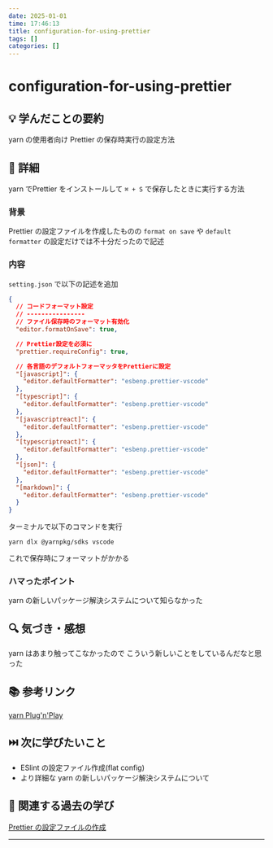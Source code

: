 ```yaml
---
date: 2025-01-01
time: 17:46:13
title: configuration-for-using-prettier
tags: []
categories: []
---
```


# configuration-for-using-prettier

## 💡 学んだことの要約

yarn の使用者向け Prettier の保存時実行の設定方法

## 📝 詳細

yarn でPrettier をインストールして
`⌘ + S` で保存したときに実行する方法

### 背景

Prettier の設定ファイルを作成したものの
`format on save` や `default formatter` の設定だけでは不十分だったので記述

### 内容

`setting.json` で以下の記述を追加

```json
{
  // コードフォーマット設定
  // ----------------
  // ファイル保存時のフォーマット有効化
  "editor.formatOnSave": true,

  // Prettier設定を必須に
  "prettier.requireConfig": true,

  // 各言語のデフォルトフォーマッタをPrettierに設定
  "[javascript]": {
    "editor.defaultFormatter": "esbenp.prettier-vscode"
  },
  "[typescript]": {
    "editor.defaultFormatter": "esbenp.prettier-vscode"
  },
  "[javascriptreact]": {
    "editor.defaultFormatter": "esbenp.prettier-vscode"
  },
  "[typescriptreact]": {
    "editor.defaultFormatter": "esbenp.prettier-vscode"
  },
  "[json]": {
    "editor.defaultFormatter": "esbenp.prettier-vscode"
  },
  "[markdown]": {
    "editor.defaultFormatter": "esbenp.prettier-vscode"
  }
}
```

ターミナルで以下のコマンドを実行

```shell
yarn dlx @yarnpkg/sdks vscode
```

これで保存時にフォーマットがかかる

### ハマったポイント

yarn の新しいパッケージ解決システムについて知らなかった

## 🔍 気づき・感想

yarn はあまり触ってこなかったので
こういう新しいことをしているんだなと思った

## 📚 参考リンク

[yarn Plug'n'Play](https://yarnpkg.com/features/pnp)

## ⏭️ 次に学びたいこと

- ESlint の設定ファイル作成(flat config)
- より詳細な yarn の新しいパッケージ解決システムについて

## 📌 関連する過去の学び

[Prettier の設定ファイルの作成](https://github.com/daiki-beppu/til/tree/main/2024/2024-12-29-prettier-configuration-file-creation)

---
